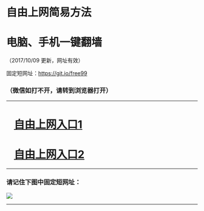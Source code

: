 ﻿# 自由上网简易方法

# 电脑、手机一键翻墙

（2017/10/09 更新，网址有效）

固定短网址：https://git.io/free99

### （微信如打不开，请转到浏览器打开）


***





# &nbsp;&nbsp; <a href="http://ft260823224.fwq-tz-1001.info/fwqtz01.html?t=10090011178 " target="_blank">自由上网入口1</a>
# &nbsp;&nbsp; <a href="http://ft1322723915.fwq-tz-1002.info/fwqtz02.html?t=100900110790 " target="_blank">自由上网入口2</a>
***

### 请记住下图中固定短网址：

<img src="https://s3-us-west-2.amazonaws.com/fwq-1001/yjfq-20170905okok.png" /> 


***

